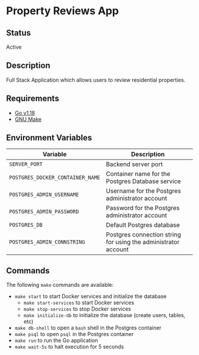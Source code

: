# Property Reviews App

## Status

Active

## Description

Full Stack Application which allows users to review residential properties.

## Requirements

- [Go v1.18](https://go.dev/)
- [GNU Make](https://www.gnu.org/software/make/)

## Environment Variables

| Variable                         | Description                                                    |
| -------------------------------- | -------------------------------------------------------------- |
| `SERVER_PORT`                    | Backend server port                                            |
| `POSTGRES_DOCKER_CONTAINER_NAME` | Container name for the Postgres Database service               |
| `POSTGRES_ADMIN_USERNAME`        | Username for the Postgres administrator account                |
| `POSTGRES_ADMIN_PASSWORD`        | Password for the Postgres administrator account                |
| `POSTGRES_DB`                    | Default Postgres database                                      |
| `POSTGRES_ADMIN_CONNSTRING`      | Postgres connection string for using the administrator account |

## Commands

The following `make` commands are available:

- `make start` to start Docker services and initialize the database
  - `make start-services` to start Docker services
  - `make stop-services` to stop Docker services
  - `make initialize-db` to initialize the database (create users, tables, etc)
- `make db-shell` to open a `bash` shell in the Postgres container
- `make psql` to open `psql` in the Postgres container
- `make run` to run the Go application
- `make wait-5s` to halt execution for 5 seconds

